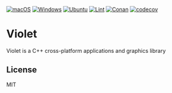 [![macOS](https://github.com/markushedvall/violet/workflows/macOS/badge.svg)](https://github.com/markushedvall/violet/actions)
[![Windows](https://github.com/markushedvall/violet/workflows/Windows/badge.svg)](https://github.com/markushedvall/violet/actions)
[![Ubuntu](https://github.com/markushedvall/violet/workflows/Ubuntu/badge.svg)](https://github.com/markushedvall/violet/actions)
[![Lint](https://github.com/markushedvall/violet/workflows/Lint/badge.svg)](https://github.com/markushedvall/violet/actions)
[![Conan](https://github.com/markushedvall/violet/workflows/Conan/badge.svg)](https://github.com/markushedvall/violet/actions)
[![codecov](https://codecov.io/gh/markushedvall/violet/branch/master/graph/badge.svg)](https://codecov.io/gh/markushedvall/violet)

# Violet
Violet is a C++ cross-platform applications and graphics library

## License
MIT
